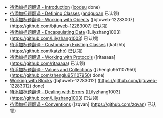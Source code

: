 - [待添加标题翻译 - Introduction](introduction.md) ([icodeu](https://github.com/icodeu) done)
- [待添加标题翻译 - Defining Classes](defining-classes.md) ([andguoan](https://github.com/andguoan) 已认领)
- [待添加标题翻译 - Working with Objects](working-with-objects.md) ([bjtuweb-12283007] (https://github.com/bjtuweb-12283007) 已认领)
- [待添加标题翻译 - Encapsulating Data](encapsulating-data.md) ([Lilyzhang1003] (https://github.com/Lilyzhang1003) 已认领)
- [待添加标题翻译 - Customizing Existing Classes](customizing-existing-classes.md) ([katzhb] (https://github.com/katzhb) 已认领)
- [待添加标题翻译 - Working with Protocols](working-with-protocols.md) ([ritaaaaa] (https://github.com/ritaaaaa) 已认领)
- [待添加标题翻译 - Values and Collections](values-and-collections.md) ([zhenglu951107950] (https://github.com/zhenglu951107950) done)
- [Working with Blocks](working-with-blocks.md) ([bjtuweb-12283012] (https://github.com/bjtuweb-12283012) done)
- [待添加标题翻译 - Dealing with Errors](dealing-with-errors.md) ([Lilyzhang1003] (https://github.com/Lilyzhang1003) 已认领)
- [待添加标题翻译 - Conventions](conventions.md) ([zqvan] (https://github.com/zqvan) 已认领)
 



